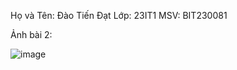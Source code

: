 Họ và Tên: Đào Tiến Đạt 
Lớp: 23IT1
MSV: BIT230081


Ảnh bài 2:

![image](https://github.com/user-attachments/assets/0bf31a7e-150c-4ee5-9dfa-34c06d5f5ff8)
